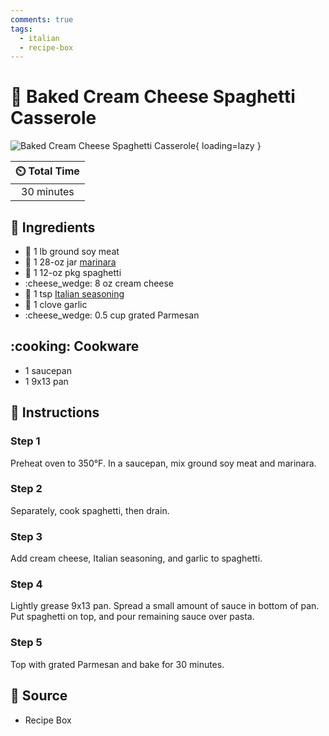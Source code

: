 ```yaml
---
comments: true
tags:
  - italian
  - recipe-box
---
```

# :spaghetti: Baked Cream Cheese Spaghetti Casserole

![Baked Cream Cheese Spaghetti Casserole](../assets/images/baked-cream-cheese-spaghetti-casserole.jpg){ loading=lazy }

| :timer_clock: Total Time |
|:-----------------------: |
| 30 minutes |

## :salt: Ingredients

- :cut_of_meat: 1 lb ground soy meat
- :tomato: 1 28-oz jar [marinara][1]
- :spaghetti: 1 12-oz pkg spaghetti
- :cheese_wedge: 8 oz cream cheese
- :herb: 1 tsp [Italian seasoning][2]
- :garlic: 1 clove garlic
- :cheese_wedge: 0.5 cup grated Parmesan

## :cooking: Cookware

- 1 saucepan
- 1 9x13 pan

## :pencil: Instructions

### Step 1

Preheat oven to 350°F. In a saucepan, mix ground soy meat and marinara.

### Step 2

Separately, cook spaghetti, then drain.

### Step 3

Add cream cheese, Italian seasoning, and garlic to spaghetti.

### Step 4

Lightly grease 9x13 pan. Spread a small amount of sauce in bottom of pan. Put spaghetti on top, and pour remaining sauce
over pasta.

### Step 5

Top with grated Parmesan and bake for 30 minutes.

## :link: Source

- Recipe Box

[1]: <../sauces-and-dressings/marinara-sauce.md>
[2]: <../ingredients/seasonings/italian-seasoning.md>
